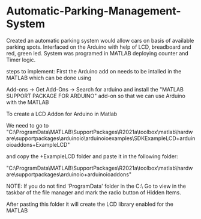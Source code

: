 # Automatic-Parking-Management-System
Created an automatic parking system would allow cars on basis of available parking spots. Interfaced on the Arduino with help of LCD, breadboard and red, green led. System was programed in MATLAB deploying counter and Timer logic.

steps to implement:
First the Arduino add on needs to be intalled in the MATLAB which can be done using

Add-ons -> Get Add-Ons -> Search for arduino and install the "MATLAB SUPPORT PACKAGE FOR ARDUINO" add-on so that we can use Arduino with the MATLAB





To create a LCD Addon for Arduino in Matlab

We need to go to 
"C:\ProgramData\MATLAB\SupportPackages\R2021a\toolbox\matlab\hardware\supportpackages\arduinoio\arduinoioexamples\SDKExampleLCD\+arduinoioaddons\+ExampleLCD"


and copy the +ExampleLCD folder and paste it in the following folder:

"C:\ProgramData\MATLAB\SupportPackages\R2021a\toolbox\matlab\hardware\supportpackages\arduinoio\+arduinoioaddons"

NOTE: If you do not find 'ProgramData' folder in the C:\ Go to view in the taskbar of the file manager and mark the radio button of Hidden Items. 


After pasting this folder it will create the LCD library enabled for the MATLAB
